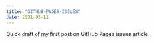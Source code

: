 ```yaml
---
title: "GITHUB-PAGES-ISSUES"
date: 2021-03-11
---
```

Quick draft of my first post on GitHub Pages issues article
